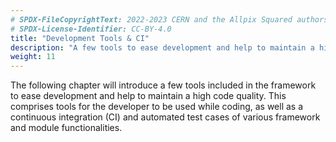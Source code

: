 ```yaml
---
# SPDX-FileCopyrightText: 2022-2023 CERN and the Allpix Squared authors
# SPDX-License-Identifier: CC-BY-4.0
title: "Development Tools & CI"
description: "A few tools to ease development and help to maintain a high code quality."
weight: 11
---
```


The following chapter will introduce a few tools included in the framework to ease development and help to maintain a high
code quality. This comprises tools for the developer to be used while coding, as well as a continuous integration (CI) and
automated test cases of various framework and module functionalities.
